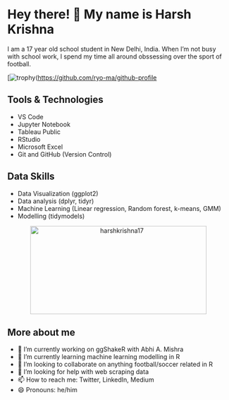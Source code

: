 # Hey there! 👋 My name is Harsh Krishna

I am a 17 year old school student in New Delhi, India. When I’m not busy with school work, I spend my time all around obssessing over the sport of football.

[![trophy](https://github-profile-trophy.vercel.app/?username=harshkrishna17&theme=onedark)(https://github.com/ryo-ma/github-profile

## Tools & Technologies

- VS Code
- Jupyter Notebook
- Tableau Public
- RStudio
- Microsoft Excel
- Git and GitHub (Version Control)

## Data Skills

- Data Visualization (ggplot2)
- Data analysis (dplyr, tidyr)
- Machine Learning (Linear regression, Random forest, k-means, GMM)
- Modelling (tidymodels)


<p align="center">
<img align="center" src="https://github-readme-stats.vercel.app/api/top-langs?username=harshkrishna17&show_icons=true&locale=en&layout=compact" alt="harshkrishna17" width="400" height="200"/>
</p>


## More about me

- 🔭 I’m currently working on ggShakeR with Abhi A. Mishra
- 🌱 I’m currently learning machine learning modelling in R
- 👯 I’m looking to collaborate on anything football/soccer related in R
- 🤔 I’m looking for help with web scraping data
- 📫 How to reach me: Twitter, LinkedIn, Medium
- 😄 Pronouns: he/him


<!--
**harshkrishna17/harshkrishna17** is a ✨ _special_ ✨ repository because its `README.md` (this file) appears on your GitHub profile.

Here are some ideas to get you started:

- 🔭 I’m currently working on ...
- 🌱 I’m currently learning ...
- 👯 I’m looking to collaborate on ...
- 🤔 I’m looking for help with ...
- 💬 Ask me about ...
- 📫 How to reach me: ...
- 😄 Pronouns: ...
- ⚡ Fun fact: ...
-->
